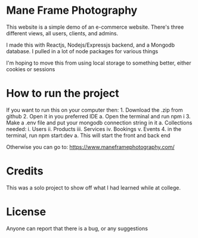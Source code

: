 # Mane Frame Photography

This website is a simple demo of an e-commerce website. There's three different views, all users, clients, and admins.

I made this with Reactjs, Nodejs/Expressjs backend, and a Mongodb database. I pulled in a lot of node packages for various things

I'm hoping to move this from using local storage to something better, either cookies or sessions

# How to run the project
If you want to run this on your computer then:
    1. Download the .zip from github
    2. Open it in you preferred IDE
        a. Open the terminal and run npm i
    3. Make a .env file and put your mongodb connection string in it
        a. Collections needed:
            i. Users
            ii. Products
            iii. Services
            iv. Bookings
            v. Events
    4. in the terminal, run npm start:dev
        a. This will start the front and back end

Otherwise you can go to: https://www.maneframephotography.com/

# Credits
This was a solo project to show off what I had learned while at college.

# License
Anyone can report that there is a bug, or any suggestions